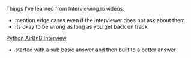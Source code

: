 Things I've learned from Interviewing.io videos: 

- mention edge cases even if the interviewer does not ask about them
- its okay to be wrong as long as you get back on track

[Python AirBnB Interview](https://interviewing.io/recordings/Python-Airbnb-4/)
  - started with a sub basic answer and then built to a better answer